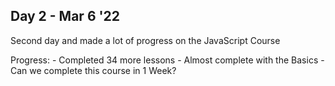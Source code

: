## Day 2 - Mar 6 '22

Second day and made a lot of progress on the JavaScript Course

Progress:
    - Completed 34 more lessons
    - Almost complete with the Basics
    - Can we complete this course in 1 Week?
